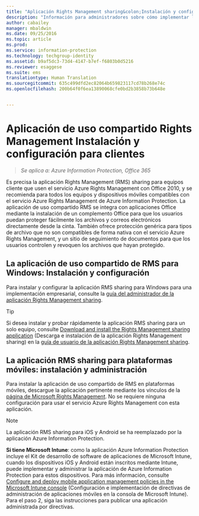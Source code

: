 ```yaml
---
title: "Aplicación Rights Management sharing&colon;Instalación y configuración para clientes | Azure Information Protection"
description: "Información para administradores sobre cómo implementar la aplicación Rights Management (RMS) sharing en dispositivos móviles y equipos con Windows."
author: cabailey
manager: mbaldwin
ms.date: 09/25/2016
ms.topic: article
ms.prod: 
ms.service: information-protection
ms.technology: techgroup-identity
ms.assetid: b9af5dc3-73d4-4147-b7ef-f6803b0d5216
ms.reviewer: esaggese
ms.suite: ems
translationtype: Human Translation
ms.sourcegitcommit: 635c499dfd2ec82064b659823117cd78b268e74c
ms.openlocfilehash: 200b64f0f6ea13890068cfe0bd2b3858b73b648e


---
```


# Aplicación de uso compartido Rights Management Instalación y configuración para clientes

>*Se aplica a: Azure Information Protection, Office 365*

Es precisa la aplicación Rights Management (RMS) sharing para equipos cliente que usen el servicio Azure Rights Management con Office 2010, y se recomienda para todos los equipos y dispositivos móviles compatibles con el servicio Azure Rights Management de Azure Information Protection. La aplicación de uso compartido RMS se integra con aplicaciones Office mediante la instalación de un complemento Office para que los usuarios puedan proteger fácilmente los archivos y correos electrónicos directamente desde la cinta. También ofrece protección genérica para tipos de archivo que no son compatibles de forma nativa con el servicio Azure Rights Management, y un sitio de seguimiento de documentos para que los usuarios controlen y revoquen los archivos que hayan protegido.

## La aplicación de uso compartido de RMS para Windows: Instalación y configuración
Para instalar y configurar la aplicación RMS sharing para Windows para una implementación empresarial, consulte la [guía del administrador de la aplicación Rights Management sharing](../rms-client/sharing-app-admin-guide.md).

> [!TIP]
> Si desea instalar y probar rápidamente la aplicación RMS sharing para un solo equipo, consulte [Download and install the Rights Management sharing application](../rms-client/install-sharing-app.md) (Descarga e instalación de la aplicación Rights Management sharing) en la [guía de usuario de la aplicación Rights Management sharing](../rms-client/sharing-app-user-guide.md).

## La aplicación RMS sharing para plataformas móviles: instalación y administración
Para instalar la aplicación de uso compartido de RMS en plataformas móviles, descargue la aplicación pertinente mediante los vínculos de la [página de Microsoft Rights Management](http://go.microsoft.com/fwlink/?LinkId=303970). No se requiere ninguna configuración para usar el servicio Azure Rights Management con esta aplicación.

> [!NOTE]
> La aplicación RMS sharing para iOS y Android se ha reemplazado por la aplicación Azure Information Protection.

**Si tiene Microsoft Intune**: como la aplicación Azure Information Protection incluye el Kit de desarrollo de software de aplicaciones de Microsoft Intune, cuando los dispositivos iOS y Android están inscritos mediante Intune, puede implementar y administrar la aplicación de Azure Information Protection para estos dispositivos. Para más información, consulte [Configure and deploy mobile application management policies in the Microsoft Intune console](/intune/deploy-use/configure-and-deploy-mobile-application-management-policies-in-the-microsoft-intune-console) (Configuración e implementación de directivas de administración de aplicaciones móviles en la consola de Microsoft Intune). Para el paso 2, siga las instrucciones para publicar una aplicación administrada por directivas.






<!--HONumber=Sep16_HO4-->


